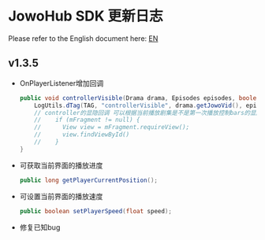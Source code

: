 # JowoHub SDK 更新日志

Please refer to the English document here: [EN](docs/FEATURE_LOG_EN.md)

## v1.3.5
- OnPlayerListener增加回调
    ```java
    public void controllerVisible(Drama drama, Episodes episodes, boolean visible){
        LogUtils.dTag(TAG, "controllerVisible", drama.getJowoVid(), episodes.getEpisodesNum(), visible);
        // controller的显隐回调 可以根据当前播放剧集是不是第一次播放控制bars的显隐等逻辑
        //    if (mFragment != null) {
        //      View view = mFragment.requireView();
        //      view.findViewById()
        //    }
    }
  ```
- 可获取当前界面的播放进度
    ```java
    public long getPlayerCurrentPosition();
    ```
- 可设置当前界面的播放速度
    ```java
    public boolean setPlayerSpeed(float speed);
    ```
- 修复已知bug
